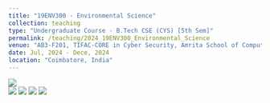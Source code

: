 ```yaml
---
title: "19ENV300 - Environmental Science"
collection: teaching
type: "Undergraduate Course - B.Tech CSE (CYS) [5th Sem]"
permalink: /teaching/2024_19ENV300_Environmental_Science
venue: "AB3-F201, TIFAC-CORE in Cyber Security, Amrita School of Computing, Amrita Vishwa Vidyapeetham"
date: Jul, 2024 - Dece, 2024
location: "Coimbatore, India"
---
```


![](https://img.shields.io/badge/Students-72-blue) <br/>
![](https://img.shields.io/badge/Course_Outcome_Attainment-TBD-blue) 
![](https://img.shields.io/badge/Average_Marks-TBD-blue) 
![](https://img.shields.io/badge/TLP_Feedback-TBD-blue) 
![](https://img.shields.io/badge/Course_Feedback-TBD-blue) 

